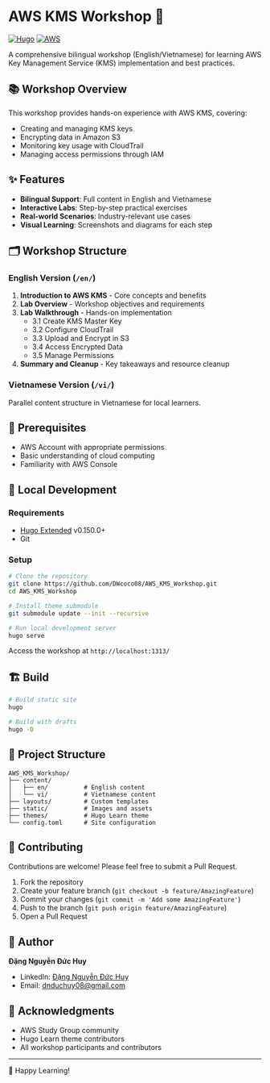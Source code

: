 # AWS KMS Workshop 🔐

[![Hugo](https://img.shields.io/badge/Hugo-0.150.0-blue.svg)](https://gohugo.io/)
[![AWS](https://img.shields.io/badge/AWS-KMS-orange.svg)](https://aws.amazon.com/kms/)

A comprehensive bilingual workshop (English/Vietnamese) for learning AWS Key Management Service (KMS) implementation and best practices.

## 📚 Workshop Overview

This workshop provides hands-on experience with AWS KMS, covering:

- Creating and managing KMS keys
- Encrypting data in Amazon S3
- Monitoring key usage with CloudTrail
- Managing access permissions through IAM

## ✨ Features

- **Bilingual Support**: Full content in English and Vietnamese
- **Interactive Labs**: Step-by-step practical exercises
- **Real-world Scenarios**: Industry-relevant use cases
- **Visual Learning**: Screenshots and diagrams for each step

## 🗂 Workshop Structure

### English Version (`/en/`)

1. **Introduction to AWS KMS** - Core concepts and benefits
2. **Lab Overview** - Workshop objectives and requirements
3. **Lab Walkthrough** - Hands-on implementation
   - 3.1 Create KMS Master Key
   - 3.2 Configure CloudTrail
   - 3.3 Upload and Encrypt in S3
   - 3.4 Access Encrypted Data
   - 3.5 Manage Permissions
4. **Summary and Cleanup** - Key takeaways and resource cleanup

### Vietnamese Version (`/vi/`)

Parallel content structure in Vietnamese for local learners.

## 🔧 Prerequisites

- AWS Account with appropriate permissions
- Basic understanding of cloud computing
- Familiarity with AWS Console

## 🚀 Local Development

### Requirements

- [Hugo Extended](https://gohugo.io/installation/) v0.150.0+
- Git

### Setup

```bash
# Clone the repository
git clone https://github.com/DWcoco08/AWS_KMS_Workshop.git
cd AWS_KMS_Workshop

# Install theme submodule
git submodule update --init --recursive

# Run local development server
hugo serve
```

Access the workshop at `http://localhost:1313/`

## 🏗️ Build

```bash
# Build static site
hugo

# Build with drafts
hugo -D
```

## 📁 Project Structure

```
AWS_KMS_Workshop/
├── content/
│   ├── en/          # English content
│   └── vi/          # Vietnamese content
├── layouts/         # Custom templates
├── static/          # Images and assets
├── themes/          # Hugo Learn theme
└── config.toml      # Site configuration
```

## 🤝 Contributing

Contributions are welcome! Please feel free to submit a Pull Request.

1. Fork the repository
2. Create your feature branch (`git checkout -b feature/AmazingFeature`)
3. Commit your changes (`git commit -m 'Add some AmazingFeature'`)
4. Push to the branch (`git push origin feature/AmazingFeature`)
5. Open a Pull Request

## 👤 Author

**Đặng Nguyễn Đức Huy**

- LinkedIn: [Đặng Nguyễn Đức Huy](https://www.linkedin.com/in/dwuy-wiii-b72596370/)
- Email: dnduchuy08@gmail.com

## 🙏 Acknowledgments

- AWS Study Group community
- Hugo Learn theme contributors
- All workshop participants and contributors

---

🚀 Happy Learning!
